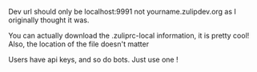 Dev url should only be localhost:9991 not yourname.zulipdev.org as I originally thought it was.

You can actually download the .zuliprc-local information, it is pretty cool! Also, the location of the file doesn't matter

Users have api keys, and so do bots. Just use one !  
